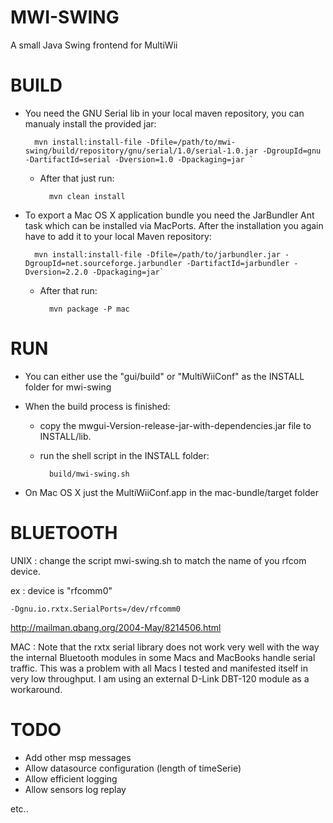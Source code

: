 MWI-SWING
=========
A small Java Swing frontend for MultiWii


BUILD
=====
* You need the GNU Serial lib in your local maven repository, you can manualy install the provided jar:   

		mvn install:install-file -Dfile=/path/to/mwi-swing/build/repository/gnu/serial/1.0/serial-1.0.jar -DgroupId=gnu -DartifactId=serial -Dversion=1.0 -Dpackaging=jar `

	* After that just run:  
	
			mvn clean install

* To export a Mac OS X application bundle you need the JarBundler Ant task which can be installed via MacPorts.
After the installation you again have to add it to your local Maven repository:   

		mvn install:install-file -Dfile=/path/to/jarbundler.jar -DgroupId=net.sourceforge.jarbundler -DartifactId=jarbundler -Dversion=2.2.0 -Dpackaging=jar`

	* After that run:  
	
			mvn package -P mac


RUN
===
* You can either use the "gui/build" or "MultiWiiConf" as the INSTALL folder for mwi-swing

* When the build process is finished: 
	* copy the mwgui-Version-release-jar-with-dependencies.jar file to INSTALL/lib.
	* run the shell script in the INSTALL folder:
	 
			build/mwi-swing.sh

* On Mac OS X just the MultiWiiConf.app in the mac-bundle/target folder
 

BLUETOOTH
=========

UNIX :
 change the script mwi-swing.sh  to match the name of you rfcom device.

 ex  : device is "rfcomm0"
 
	-Dgnu.io.rxtx.SerialPorts=/dev/rfcomm0
	

 http://mailman.qbang.org/2004-May/8214506.html

MAC :
  Note that the rxtx serial library does not work very well with the way the internal Bluetooth modules in some Macs and MacBooks handle serial traffic. This was a problem with all Macs I tested and manifested itself in very low throughput. I am using an external D-Link DBT-120 module as a workaround.


TODO
====

* Add other msp messages
* Allow datasource configuration (length of timeSerie)
* Allow efficient logging
* Allow sensors log replay

etc..

